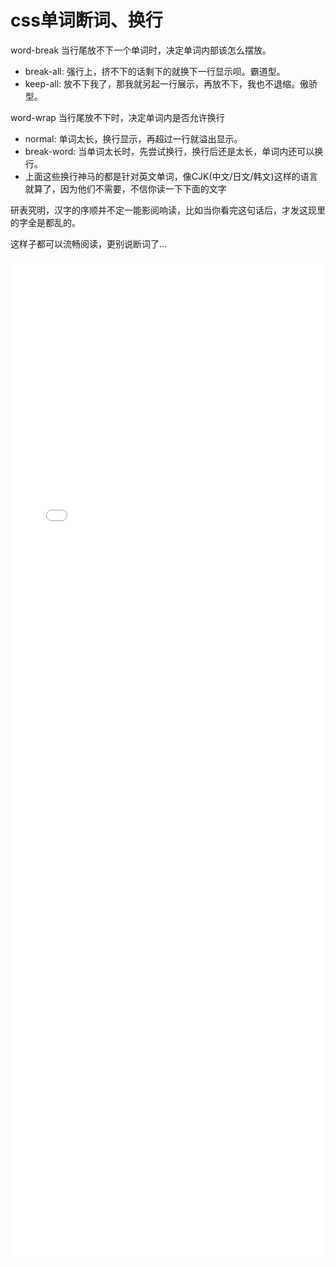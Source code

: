 # css单词断词、换行

word-break 当行尾放不下一个单词时，决定单词内部该怎么摆放。 
* break-all: 强行上，挤不下的话剩下的就换下一行显示呗。霸道型。 
* keep-all: 放不下我了，那我就另起一行展示，再放不下，我也不退缩。傲骄型。

word-wrap 当行尾放不下时，决定单词内是否允许换行 
* normal: 单词太长，换行显示，再超过一行就溢出显示。 
* break-word: 当单词太长时，先尝试换行，换行后还是太长，单词内还可以换行。
* 上面这些换行神马的都是针对英文单词，像CJK(中文/日文/韩文)这样的语言就算了，因为他们不需要，不信你读一下下面的文字

研表究明，汉字的序顺并不定一能影阅响读，比如当你看完这句话后，才发这现里的字全是都乱的。

这样子都可以流畅阅读，更别说断词了…

<iframe width="100%" height="1600" src="//jsrun.net/tMpKp/embedded/all/light/" allowfullscreen="allowfullscreen" frameborder="0"></iframe>